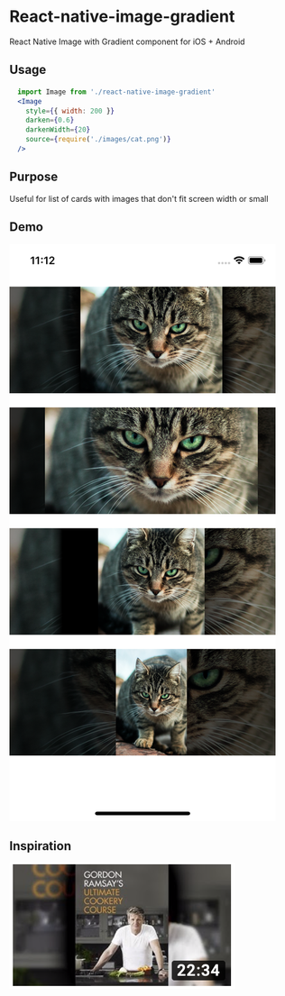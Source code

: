 # React-native-image-gradient

React Native Image with Gradient component for iOS + Android

## Usage
```jsx
  import Image from './react-native-image-gradient'
  <Image
    style={{ width: 200 }}
    darken={0.6}
    darkenWidth={20}
    source={require('./images/cat.png')}
  />
```

## Purpose

Useful for list of cards with images that don't fit screen width or small

## Demo

![](https://github.com/vko-online/react-native-image-gradient/blob/master/demo/screen1.png?raw=true)

## Inspiration

![](https://github.com/vko-online/react-native-image-gradient/blob/master/demo/screen2.png?raw=true)